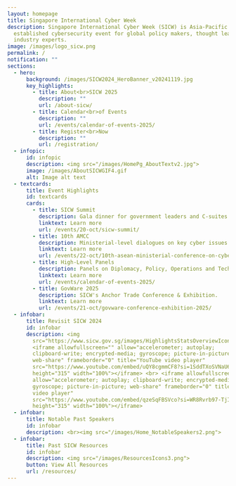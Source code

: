 ```yaml
---
layout: homepage
title: Singapore International Cyber Week
description: Singapore International Cyber Week (SICW) is Asia-Pacific’s most
  established cybersecurity event for global policy makers, thought leaders and
  industry experts.
image: /images/logo_sicw.png
permalink: /
notification: ""
sections:
  - hero:
      background: /images/SICW2024_HeroBanner_v20241119.jpg
      key_highlights:
        - title: About<br>SICW 2025
          description: ""
          url: /about-sicw/
        - title: Calendar<br>of Events
          description: ""
          url: /events/calendar-of-events-2025/
        - title: Register<br>Now
          description: ""
          url: /registration/
  - infopic:
      id: infopic
      description: <img src="/images/HomePg_AboutTextv2.jpg">
      image: /images/AboutSICWGIF4.gif
      alt: Image alt text
  - textcards:
      title: Event Highlights
      id: textcards
      cards:
        - title: SICW Summit
          description: Gala dinner for government leaders and C-suites.
          linktext: Learn more
          url: /events/20-oct/sicw-summit/
        - title: 10th AMCC
          description: Ministerial-level dialogues on key cyber issues.
          linktext: Learn more
          url: /events/22-oct/10th-asean-ministerial-conference-on-cybersecurity-amcc/
        - title: High-Level Panels
          description: Panels on Diplomacy, Policy, Operations and Tech.
          linktext: Learn more
          url: /events/calendar-of-events-2025/
        - title: GovWare 2025
          description: SICW's Anchor Trade Conference & Exhibition.
          linktext: Learn more
          url: /events/21-oct/govware-conference-exhibition-2025/
  - infobar:
      title: Revisit SICW 2024
      id: infobar
      description: <img
        src="https://www.sicw.gov.sg/images/HighlightsStatsOverviewIcons.png"><br>
        <iframe allowfullscreen="" allow="accelerometer; autoplay;
        clipboard-write; encrypted-media; gyroscope; picture-in-picture;
        web-share" frameborder="0" title="YouTube video player"
        src="https://www.youtube.com/embed/uQY8cgmmCF8?si=1SddTXoSVNaU6Y2E"
        height="315" width="100%"></iframe> <br> <iframe allowfullscreen=""
        allow="accelerometer; autoplay; clipboard-write; encrypted-media;
        gyroscope; picture-in-picture; web-share" frameborder="0" title="YouTube
        video player"
        src="https://www.youtube.com/embed/qzeSqFBSVco?si=WR8Rvrb97-TjIJCI"
        height="315" width="100%"></iframe>
  - infobar:
      title: Notable Past Speakers
      id: infobar
      description: <br><img src="/images/Home_NotableSpeakers2.png">
  - infobar:
      title: Past SICW Resources
      id: infobar
      description: <img src="/images/ResourcesIcons3.png">
      button: View All Resources
      url: /resources/
---
```

